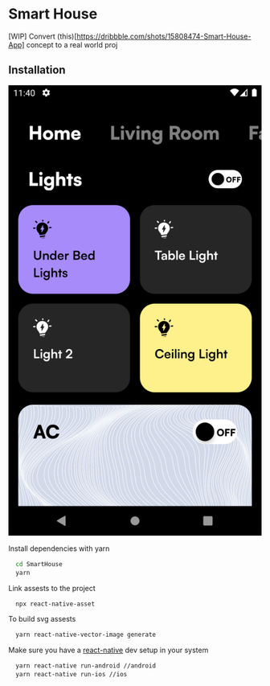 
# Smart House

[WIP] Convert (this)[https://dribbble.com/shots/15808474-Smart-House-App] concept to a real world proj


## Installation


![img](./preview.png)

Install dependencies with yarn

```bash
  cd SmartHouse
  yarn
```

Link assests to the project
    
```bash
  npx react-native-asset
```

To build svg assests

```bash
  yarn react-native-vector-image generate
```

Make sure you have a [react-native](https://reactnative.dev/docs/environment-setup) dev setup in your system
```bash
  yarn react-native run-android //android
  yarn react-native run-ios //ios
```

